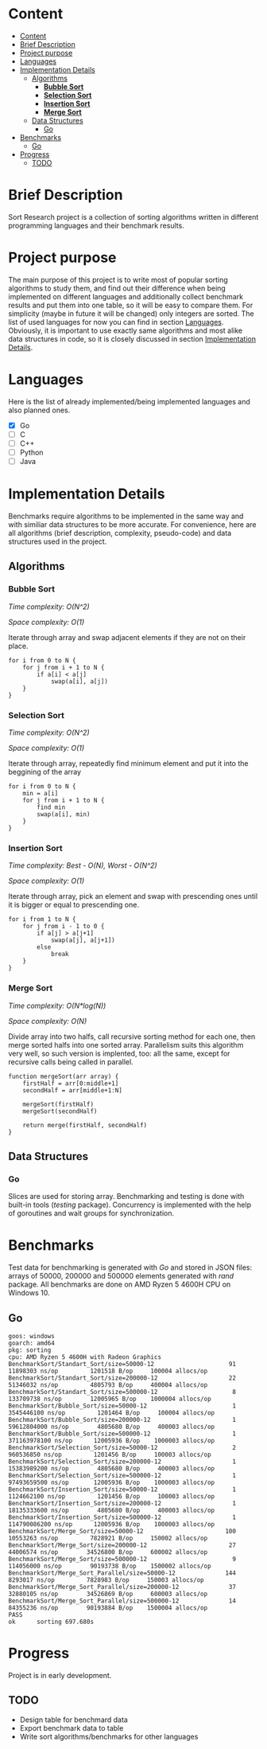 # Content
- [Content](#content)
- [Brief Description](#brief-description)
- [Project purpose](#project-purpose)
- [Languages](#languages)
- [Implementation Details](#implementation-details)
  - [Algorithms](#algorithms)
    - [**Bubble Sort**](#bubble-sort)
    - [**Selection Sort**](#selection-sort)
    - [**Insertion Sort**](#insertion-sort)
    - [**Merge Sort**](#merge-sort)
  - [Data Structures](#data-structures)
    - [Go](#go)
- [Benchmarks](#benchmarks)
  - [Go](#go-1)
- [Progress](#progress)
  - [TODO](#todo)
# Brief Description
Sort Research project is a collection of sorting algorithms written in different programming languages and their benchmark results.
# Project purpose
The main purpose of this project is to write most of popular sorting algorithms to study them, and find out their difference when being implemented on different languages and additionally collect benchmark results and put them into one table, so it will be easy to compare them. For simplicity (maybe in future it will be changed) only integers are sorted. The list of used languages for now you can find in section [Languages](#languages). Obviously, it is important to use exactly same algorithms and most alike data structures in code, so it is closely discussed in section [Implementation Details](#implementation-details).
# Languages
Here is the list of already implemented/being implemented languages and also planned ones.

- [x] Go
- [ ] C
- [ ] C++
- [ ] Python
- [ ] Java
# Implementation Details
Benchmarks require algorithms to be implemented in the same way and with similiar data structures to be more accurate. For convenience, here are all algorithms (brief description, complexity, pseudo-code) and data structures used in the project.
## Algorithms
### **Bubble Sort**

*Time complexity: O(N^2)*

*Space complexity: O(1)*

Iterate through array and swap adjacent elements if they are not on their place.
```
for i from 0 to N {
    for j from i + 1 to N {
        if a[i] < a[j]
            swap(a[i], a[j])
    }
}
``` 
### **Selection Sort**

*Time complexity: O(N^2)*

*Space complexity: O(1)*

Iterate through array, repeatedly find minimum element and put it into the beggining of the array
```
for i from 0 to N {
    min = a[i]
    for j from i + 1 to N {
        find min
        swap(a[i], min)
    }
}
```
### **Insertion Sort**

*Time complexity: Best - O(N), Worst - O(N^2)*

*Space complexity: O(1)*

Iterate through array, pick an element and swap with prescending ones until it is bigger or equal to prescending one.
```
for i from 1 to N {
    for j from i - 1 to 0 {
        if a[j] > a[j+1]
            swap(a[j], a[j+1])
        else
            break
    }
}
```
### **Merge Sort**

*Time complexity: O(N\*log(N))*

*Space complexity: O(N)*

Divide array into two halfs, call recursive sorting method for each one, then merge sorted halfs into one sorted array. Parallelism suits this algorithm very well, so such version is implented, too: all the same, except for recursive calls being called in parallel.
```
function mergeSort(arr array) {
    firstHalf = arr[0:middle+1]
    secondHalf = arr[middle+1:N]

    mergeSort(firstHalf)
    mergeSort(secondHalf)
    
    return merge(firstHalf, secondHalf)
}
```
## Data Structures
### Go
Slices are used for storing array. Benchmarking and testing is done with built-in tools (*testing* package). Concurrency is implemented with the help of goroutines and wait groups for synchronization.
# Benchmarks
Test data for benchmarking is generated with *Go* and stored in JSON files: arrays of 50000, 200000 and 500000 elements generated with *rand* package. All benchmarks are done on AMD Ryzen 5 4600H CPU on Windows 10.
## Go
```
goos: windows
goarch: amd64
pkg: sorting
cpu: AMD Ryzen 5 4600H with Radeon Graphics
BenchmarkSort/Standart_Sort/size=50000-12                     91          11898303 ns/op         1201518 B/op     100004 allocs/op
BenchmarkSort/Standart_Sort/size=200000-12                    22          51346032 ns/op         4805793 B/op     400004 allocs/op
BenchmarkSort/Standart_Sort/size=500000-12                     8         133709738 ns/op        12005965 B/op    1000004 allocs/op
BenchmarkSort/Bubble_Sort/size=50000-12                        1        3545446100 ns/op         1201464 B/op     100004 allocs/op
BenchmarkSort/Bubble_Sort/size=200000-12                       1        59612804000 ns/op        4805680 B/op     400003 allocs/op
BenchmarkSort/Bubble_Sort/size=500000-12                       1        371163978100 ns/op      12005936 B/op    1000003 allocs/op
BenchmarkSort/Selection_Sort/size=50000-12                     2         960536850 ns/op         1201456 B/op     100003 allocs/op
BenchmarkSort/Selection_Sort/size=200000-12                    1        15383989200 ns/op        4805680 B/op     400003 allocs/op
BenchmarkSort/Selection_Sort/size=500000-12                    1        97493659500 ns/op       12005936 B/op    1000003 allocs/op
BenchmarkSort/Insertion_Sort/size=50000-12                     1        1124662100 ns/op         1201456 B/op     100003 allocs/op
BenchmarkSort/Insertion_Sort/size=200000-12                    1        18135333600 ns/op        4805680 B/op     400003 allocs/op
BenchmarkSort/Insertion_Sort/size=500000-12                    1        114790086200 ns/op      12005936 B/op    1000003 allocs/op
BenchmarkSort/Merge_Sort/size=50000-12                       100          10553263 ns/op         7828921 B/op     150002 allocs/op
BenchmarkSort/Merge_Sort/size=200000-12                       27          44006574 ns/op        34526800 B/op     600002 allocs/op
BenchmarkSort/Merge_Sort/size=500000-12                        9         114056000 ns/op        90193738 B/op    1500002 allocs/op
BenchmarkSort/Merge_Sort_Parallel/size=50000-12              144           8293017 ns/op         7828983 B/op     150003 allocs/op
BenchmarkSort/Merge_Sort_Parallel/size=200000-12              37          32880105 ns/op        34526869 B/op     600003 allocs/op
BenchmarkSort/Merge_Sort_Parallel/size=500000-12              14          84355236 ns/op        90193884 B/op    1500004 allocs/op
PASS
ok      sorting 697.680s
```
# Progress
Project is in early development.
## TODO
- Design table for benchmard data 
- Export benchmark data to table
- Write sort algorithms/benchmarks for other languages